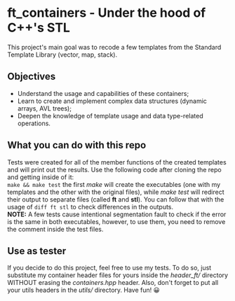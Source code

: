 # ft_containers - Under the hood of C++'s STL

This project's main goal was to recode a few templates from the Standard Template Library (vector, map, stack).

## Objectives
* Understand the usage and capabilities of these containers;
* Learn to create and implement complex data structures (dynamic arrays, AVL trees);
* Deepen the knowledge of template usage and data type-related operations.

## What you can do with this repo

Tests were created for all of the member functions of the created templates and will print out the results.
Use the following code after cloning the repo and getting inside of it:  
` make && make test `
the first *make* will create the executables (one with my templates and the other with the original files), while
*make test* will redirect their output to separate files (called **ft** and **stl**). You can follow that with the usage of ` diff ft stl `
to check differences in the outputs.  
**NOTE:** A few tests cause intentional segmentation fault to check if the error is the same in both executables, however, to use them,
you need to remove the comment inside the test files.

## Use as tester

If you decide to do this project, feel free to use my tests. To do so, just substitute my container header files for yours inside the *header_ft/* directory
WITHOUT erasing the *containers.hpp* header. Also, don't forget to put all your utils headers in the *utils/* directory. Have fun! :grinning:
